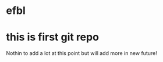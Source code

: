 # efbl
# this is first git repo

Nothin to add a lot at this point but will add more in new future! 
